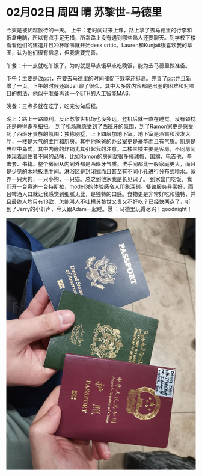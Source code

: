 # 02月02日 周四 晴 苏黎世-马德里

今天是被优越款待的一天。
上午：老时间过来上课，路上拿了去马德里的行李和饭盒电脑，所以有点手足无措，所幸路上没有遇到哪些熟人还要聊天。到学校下楼看看他们的建造并且冲杯咖啡就开始desk critic。Lauren和Kunjait很喜欢我的草图，认为他们很有信息，但我需要完善。

午餐：十一点就吃午饭了，为的就是早点饿早点吃晚饭，能为去马德里做准备。

下午：主要是改ppt，在要去马德里的时间催促下效率还挺高。完善了ppt并且新增了一页。下午的时候还跟Jan聊了很久，其中大多数内容都是出圈的困难和对项目的想法，他似乎准备再读一个ETH的人工智能MAS.

晚餐：三点多就在吃了，吃完匆匆启程。

晚上：路上一路顺利，反正苏黎世机场也没多远，登机后就一直在睡觉。没有颈枕还是睡得歪歪扭扭。
到了机场就感受到了西班牙的氛围，到了Ramon家更是感受到了西班牙贵族的氛围：独栋别墅，上下四层加地下室。地下室是酒窖和沙发大厅，一楼是大气的主厅和厨房。其中他爸爸的办公室更是豪华而且有气质。厨房是典型中岛式，其中内嵌的炸锅尤其引起我的注意。二楼三楼主要是客房，不同房间体现着居住者不同的品味，比如Ramon的房间就很多棒球帽、国旗、电吉他、拳击套、书籍。整个房间从内到外都是西班牙气质。洗手间都比一般家庭更大，而且是少见的木地板洗手间。淋浴区是封闭式而且甚至有不同小孔进行分布式喷水。家养一只大狗，一只小狗，一只猫。总之到他家我是长见识了。
到家出门吃饭，我们开一台奥迪一台特斯拉，model3的体验感令人印象深刻。餐馆服务非常好，而且啤酒入口就让我感觉到细腻无比，是独特的口感。食物更是非常好吃和独特，并且最终人均只有13欧，怎能叫人不吐槽苏黎世又贵又不好吃？已经快两点了，听到了Jerry的小鼾声，今天跟Adam一起睡。愿 ：马德里玩得尽兴！goodnight！


![image](images\\63dc5c7151f86e2a5ca46d09.jpg)




